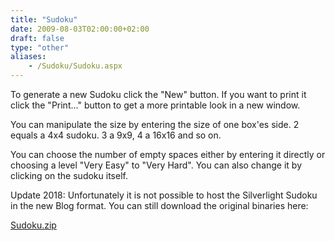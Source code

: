 ```yaml
---
title: "Sudoku"
date: 2009-08-03T02:00:00+02:00
draft: false
type: "other"
aliases:
    - /Sudoku/Sudoku.aspx
---
```

To generate a new Sudoku click the "New" button. If you want to print it click the "Print..." button to get a more printable look in a new window.

You can manipulate the size by entering the size of one box'es side. 2 equals a 4x4 sudoku. 3 a 9x9, 4 a 16x16 and so on.

You can choose the number of empty spaces either by entering it directly or choosing a level "Very Easy" to "Very Hard". You can also change it by clicking on the sudoku itself.

Update 2018: Unfortunately it is not possible to host the Silverlight Sudoku in the new Blog format. You can still download the original binaries here:

[Sudoku.zip](/resources/Sudoku/Sudoku.zip)



